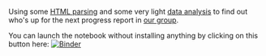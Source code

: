 Using some [HTML parsing](https://www.crummy.com/software/BeautifulSoup/) and some very light [data analysis](https://pandas.pydata.org/) to find out who's up for the next progress report in [our group](http://www.anaweb.ch/ueber_uns/abteilungen/index_ger.php?key=klin).

You can launch the notebook without installing anything by clicking on this button here: [![Binder](https://mybinder.org/badge.svg)](https://mybinder.org/v2/gh/habi/ProgressReportsKlinischeAnatomie/master?filepath=ProgressReports.ipynb)
